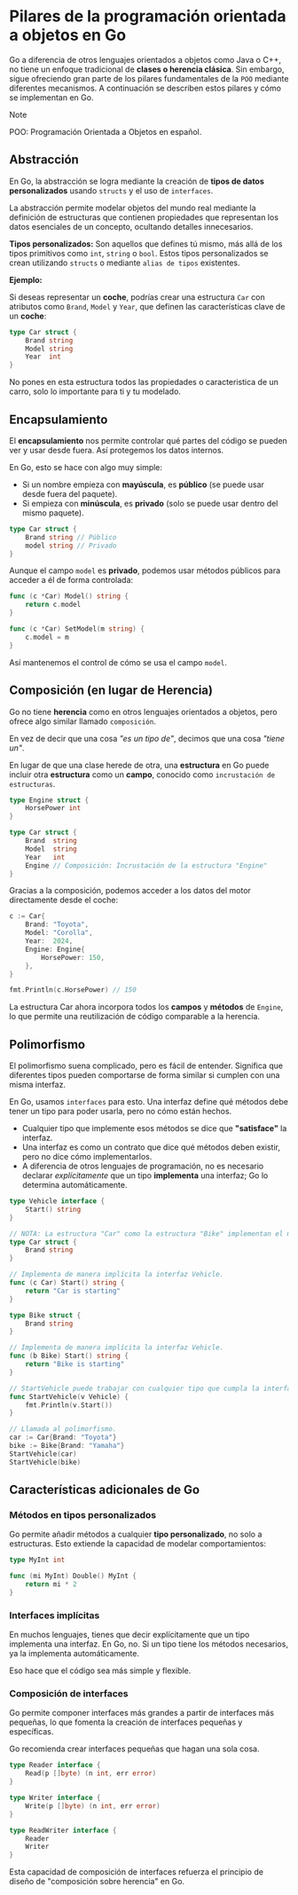 # Pilares de la programación orientada a objetos en Go

Go a diferencia de otros lenguajes orientados a objetos como Java o C++, no tiene un enfoque tradicional de **clases o herencia clásica**. Sin embargo, sigue ofreciendo gran parte de los pilares fundamentales de la `POO` mediante diferentes mecanismos. A continuación se describen estos pilares y cómo se implementan en Go.

> [!NOTE]
> POO: Programación Orientada a Objetos en español.

## Abstracción

En Go, la abstracción se logra mediante la creación de **tipos de datos personalizados** usando `structs` y el uso de `interfaces`.

La abstracción permite modelar objetos del mundo real mediante la definición de estructuras que contienen propiedades que representan los datos esenciales de un concepto, ocultando detalles innecesarios.

**Tipos personalizados:** Son aquellos que defines tú mismo, más allá de los tipos primitivos como `int`, `string` o `bool`. Estos tipos personalizados se crean utilizando `structs` o mediante `alias de tipos` existentes.

**Ejemplo:**

Si deseas representar un **coche**, podrías crear una estructura `Car` con atributos como `Brand`, `Model` y `Year`, que definen las características clave de un **coche**:

```go
type Car struct {
    Brand string
    Model string
    Year  int
}
```

No pones en esta estructura todos las propiedades o caracteristica de un carro, solo lo importante para ti y tu modelado.

## Encapsulamiento

El **encapsulamiento** nos permite controlar qué partes del código se pueden ver y usar desde fuera. Así protegemos los datos internos.

En Go, esto se hace con algo muy simple:

- Si un nombre empieza con **mayúscula**, es **público** (se puede usar desde fuera del paquete).
- Si empieza con **minúscula**, es **privado** (solo se puede usar dentro del mismo paquete).

```go
type Car struct {
    Brand string // Público
    model string // Privado
}
```

Aunque el campo `model` es **privado**, podemos usar métodos públicos para acceder a él de forma controlada:

```go
func (c *Car) Model() string {
    return c.model
}

func (c *Car) SetModel(m string) {
    c.model = m
}
```

Así mantenemos el control de cómo se usa el campo `model`.

## Composición (en lugar de Herencia)

Go no tiene **herencia** como en otros lenguajes orientados a objetos, pero ofrece algo similar llamado `composición`.

En vez de decir que una cosa *"es un tipo de"*, decimos que una cosa *"tiene un"*.

En lugar de que una clase herede de otra, una **estructura** en Go puede incluir otra **estructura** como un **campo**, conocido como `incrustación de estructuras`.

```go
type Engine struct {
    HorsePower int
}

type Car struct {
    Brand  string
    Model  string
    Year   int
    Engine // Composición: Incrustación de la estructura "Engine"
}
```

Gracias a la composición, podemos acceder a los datos del motor directamente desde el coche:

```go
c := Car{
    Brand: "Toyota",
    Model: "Corolla",
    Year:  2024,
    Engine: Engine{
        HorsePower: 150,
    },
}

fmt.Println(c.HorsePower) // 150
```

La estructura Car ahora incorpora todos los **campos** y **métodos** de `Engine`, lo que permite una reutilización de código comparable a la herencia.

## Polimorfismo

El polimorfismo suena complicado, pero es fácil de entender. Significa que diferentes tipos pueden comportarse de forma similar si cumplen con una misma interfaz.

En Go, usamos `interfaces` para esto. Una interfaz define qué métodos debe tener un tipo para poder usarla, pero no cómo están hechos.

- Cualquier tipo que implemente esos métodos se dice que **"satisface"** la interfaz.
- Una interfaz es como un contrato que dice qué métodos deben existir, pero no dice cómo implementarlos.
- A diferencia de otros lenguajes de programación, no es necesario declarar *explícitamente* que un tipo **implementa** una interfaz; Go lo determina automáticamente.

```go
type Vehicle interface {
    Start() string
}

// NOTA: La estructura "Car" como la estructura "Bike" implementan el método "Start" de la interfaz "Vehicle".
type Car struct {
    Brand string
}

// Implementa de manera implícita la interfaz Vehicle.
func (c Car) Start() string {
    return "Car is starting"
}

type Bike struct {
    Brand string
}

// Implementa de manera implícita la interfaz Vehicle.
func (b Bike) Start() string {
    return "Bike is starting"
}

// StartVehicle puede trabajar con cualquier tipo que cumpla la interfaz "Vehicle".
func StartVehicle(v Vehicle) {
    fmt.Println(v.Start())
}

// Llamada al polimorfismo.
car := Car{Brand: "Toyota"}
bike := Bike{Brand: "Yamaha"}
StartVehicle(car)
StartVehicle(bike)
```

## Características adicionales de Go

### Métodos en tipos personalizados

Go permite añadir métodos a cualquier **tipo personalizado**, no solo a estructuras. Esto extiende la capacidad de modelar comportamientos:

```go
type MyInt int

func (mi MyInt) Double() MyInt {
    return mi * 2
}
```

### Interfaces implícitas

En muchos lenguajes, tienes que decir explícitamente que un tipo implementa una interfaz. En Go, no. Si un tipo tiene los métodos necesarios, ya la implementa automáticamente.

Eso hace que el código sea más simple y flexible.

### Composición de interfaces

Go permite componer interfaces más grandes a partir de interfaces más pequeñas, lo que fomenta la creación de interfaces pequeñas y específicas.

Go recomienda crear interfaces pequeñas que hagan una sola cosa.

```go
type Reader interface {
    Read(p []byte) (n int, err error)
}

type Writer interface {
    Write(p []byte) (n int, err error)
}

type ReadWriter interface {
    Reader
    Writer
}
```

Esta capacidad de composición de interfaces refuerza el principio de diseño de "composición sobre herencia" en Go.
